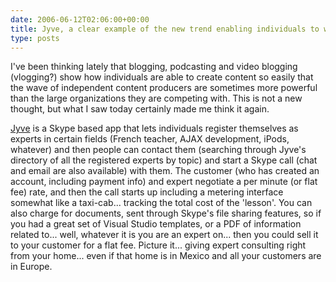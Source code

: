```yaml
---
date: 2006-06-12T02:06:00+00:00
title: Jyve, a clear example of the new trend enabling individuals to work without a company
type: posts
---
```

I've been thinking lately that blogging, podcasting and video blogging (vlogging?) show how individuals are able to create content so easily that the wave of independent content producers are sometimes more powerful than the large organizations they are competing with. This is not a new thought, but what I saw today certainly made me think it again.

[Jyve](http://www.jyve.com/) is a Skype based app that lets individuals register themselves as experts in certain fields (French teacher, AJAX development, iPods, whatever) and then people can contact them (searching through Jyve's directory of all the registered experts by topic) and start a Skype call (chat and email are also available) with them. The customer (who has created an account, including payment info) and expert negotiate a per minute (or flat fee) rate, and then the call starts up including a metering interface somewhat like a taxi-cab... tracking the total cost of the 'lesson'. You can also charge for documents, sent through Skype's file sharing features, so if you had a great set of Visual Studio templates, or a PDF of information related to... well, whatever it is you are an expert on... then you could sell it to your customer for a flat fee. Picture it... giving expert consulting right from your home... even if that home is in Mexico and all your customers are in Europe.
